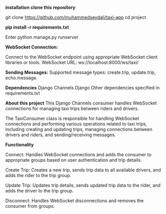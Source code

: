 **installation**
**clone this repository**

git clone https://github.com/muhammedseydali/taxi-app
cd project

**pip install -r requirements.txt**

Enter
python manage.py runserver

**WebSocket Connection:**

Connect to the WebSocket endpoint using appropriate WebSocket client libraries or tools.
WebSocket URL: ws://localhost:8000/ws/taxi/

**Sending Messages:**
Supported message types: create.trip, update.trip, echo.message.



**Dependencies**
Django Channels
Django
Other dependencies specified in requirements.txt



**About this project**
This Django Channels consumer handles WebSocket connections for managing taxi trips between riders and drivers.



The TaxiConsumer class is responsible for handling WebSocket connections and performing various operations related to taxi trips, including creating and updating trips, managing connections between drivers and riders, and sending/receiving messages.


**Functionality**

Connect: Handles WebSocket connections and adds the consumer to appropriate groups based on user authentication and trip details.

Create Trip: Creates a new trip, sends trip data to all available drivers, and adds the rider to the trip group.

Update Trip: Updates trip details, sends updated trip data to the rider, and adds the driver to the trip group.

Disconnect: Handles WebSocket disconnections and removes the consumer from groups.

